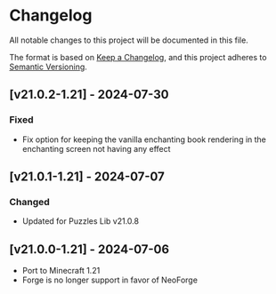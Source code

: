 # Changelog
All notable changes to this project will be documented in this file.

The format is based on [Keep a Changelog](https://keepachangelog.com/en/1.0.0/),
and this project adheres to [Semantic Versioning](https://semver.org/spec/v2.0.0.html).

## [v21.0.2-1.21] - 2024-07-30
### Fixed
- Fix option for keeping the vanilla enchanting book rendering in the enchanting screen not having any effect

## [v21.0.1-1.21] - 2024-07-07
### Changed
- Updated for Puzzles Lib v21.0.8

## [v21.0.0-1.21] - 2024-07-06
- Port to Minecraft 1.21
- Forge is no longer support in favor of NeoForge
